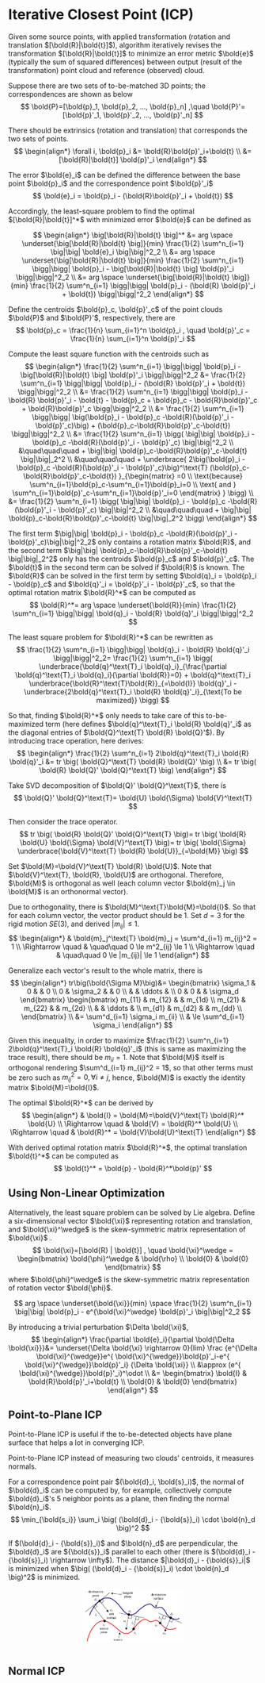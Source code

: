 # Iterative Closest Point (ICP)

Given some source points, with applied transformation (rotation and translation $[\bold{R}|\bold{t}]$), algorithm iteratively revises the transformation $[\bold{R}|\bold{t}]$ to minimize an error metric $\bold{e}$ (typically the sum of squared differences) between output (result of the transformation) point cloud and reference (observed) cloud.

Suppose there are two sets of to-be-matched 3D points; the correspondences are shown as below
$$
\bold{P}=[\bold{p}_1, \bold{p}_2, ..., \bold{p}_n]
,\quad
\bold{P}'=[\bold{p}'_1, \bold{p}'_2, ..., \bold{p}'_n]
$$

There should be extrinsics (rotation and translation) that corresponds the two sets of points.
$$
\begin{align*}
\forall i, \bold{p}_i &= \bold{R}\bold{p}'_i+\bold{t}
\\ &=
[\bold{R}|\bold{t}] \bold{p}'_i
\end{align*}
$$

The error $\bold{e}_i$ can be defined the difference between the base point $\bold{p}_i$ and the correspondence point $\bold{p}'_i$
$$
\bold{e}_i = 
\bold{p}_i - (\bold{R}\bold{p}'_i + \bold{t})
$$

Accordingly, the least-square problem to find the optimal $[\bold{R}|\bold{t}]^*$ with minimized error $\bold{e}$ can be defined as

$$
\begin{align*}
\big[\bold{R}|\bold{t} \big]^* &= 
arg \space \underset{\big[\bold{R}|\bold{t} \big]}{min}
\frac{1}{2} \sum^n_{i=1}
\big|\big|
    \bold{e}_i
\big|\big|^2_2
\\ &=
arg \space \underset{\big[\bold{R}|\bold{t} \big]}{min}
\frac{1}{2} \sum^n_{i=1}
\bigg|\bigg|
  \bold{p}_i -  \big[\bold{R}|\bold{t} \big] \bold{p}'_i
\bigg|\bigg|^2_2
\\ &=
arg \space \underset{\big[\bold{R}|\bold{t} \big]}{min}
\frac{1}{2} \sum^n_{i=1}
\bigg|\bigg|
  \bold{p}_i -  (\bold{R} \bold{p}'_i + \bold{t})
\bigg|\bigg|^2_2
\end{align*}
$$

Define the centroids $\bold{p}_c, \bold{p}'_c$ of the point clouds $\bold{P}$ and $\bold{P}'$, respectively, there are
$$
\bold{p}_c = \frac{1}{n} \sum_{i=1}^n \bold{p}_i
, \quad
\bold{p}'_c = \frac{1}{n} \sum_{i=1}^n \bold{p}'_i
$$

Compute the least square function with the centroids such as
$$
\begin{align*}
    \frac{1}{2} \sum^n_{i=1}
    \bigg|\bigg|
        \bold{p}_i -  \big[\bold{R}|\bold{t} \big] \bold{p}'_i
    \bigg|\bigg|^2_2
    &=
    \frac{1}{2} \sum^n_{i=1}
    \bigg|\bigg|
        \bold{p}_i - (\bold{R} \bold{p}'_i + \bold{t})
    \bigg|\bigg|^2_2
    \\ &=
    \frac{1}{2} \sum^n_{i=1}
    \bigg|\bigg|
        \bold{p}_i - \bold{R} \bold{p}'_i - \bold{t} 
        - \bold{p}_c + \bold{p}_c
        - \bold{R}\bold{p}'_c + \bold{R}\bold{p}'_c
    \bigg|\bigg|^2_2
    \\ &=
    \frac{1}{2} \sum^n_{i=1}
    \bigg|\bigg|
        \big(\bold{p}_i - \bold{p}_c -\bold{R}(\bold{p}'_i - \bold{p}'_c)\big)
        +
        (\bold{p}_c-\bold{R}\bold{p}'_c-\bold{t})
    \bigg|\bigg|^2_2
    \\ &=
    \frac{1}{2} \sum^n_{i=1}
    \bigg(
        \big|\big| 
            \bold{p}_i - \bold{p}_c -\bold{R}(\bold{p}'_i - \bold{p}'_c)
        \big|\big|^2_2
        \\ &\quad\quad\quad +
        \big|\big| 
            \bold{p}_c-\bold{R}\bold{p}'_c-\bold{t}
        \big|\big|_2^2
        \\ &\quad\quad\quad +
        \underbrace{        
            2\big(\bold{p}_i - \bold{p}_c -\bold{R}(\bold{p}'_i - \bold{p}'_c)\big)^\text{T} (\bold{p}_c-\bold{R}\bold{p}'_c-\bold{t})
        }_{\begin{matrix}
            =0 \\
            \text{because} \sum^n_{i=1}\bold{p}_c-\sum^n_{i=1}\bold{p}_i=0
            \\ \text{ and }
            \sum^n_{i=1}\bold{p}'_c-\sum^n_{i=1}\bold{p}'_i=0
        \end{matrix}
        }
    \bigg)
    \\ &=
    \frac{1}{2} \sum^n_{i=1}
    \bigg(
        \big|\big| 
            \bold{p}_i - \bold{p}_c -\bold{R}(\bold{p}'_i - \bold{p}'_c)
        \big|\big|^2_2
        \\ &\quad\quad\quad +
        \big|\big| 
            \bold{p}_c-\bold{R}\bold{p}'_c-\bold{t}
        \big|\big|_2^2
    \bigg)
\end{align*}
$$

The first term $\big|\big| \bold{p}_i - \bold{p}_c -\bold{R}(\bold{p}'_i - \bold{p}'_c)\big|\big|^2_2$ only contains a rotation matrix $\bold{R}$, and the second term $\big|\big| \bold{p}_c-\bold{R}\bold{p}'_c-\bold{t} \big|\big|_2^2$ only has the centroids $\bold{p}_c$ and $\bold{p}'_c$. The $\bold{t}$ in the second term can be solved if $\bold{R}$ is known. The $\bold{R}$ can be solved in the first term by setting $\bold{q}_i = \bold{p}_i - \bold{p}_c$ and $\bold{q}'_i = \bold{p}'_i - \bold{p}'_c$, so that the optimal rotation matrix $\bold{R}^*$ can be computed as
$$
\bold{R}^*=
arg \space \underset{\bold{R}}{min}
\frac{1}{2} \sum^n_{i=1}
\bigg|\bigg|
  \bold{q}_i - \bold{R} \bold{q}'_i
\bigg|\bigg|^2_2
$$

The least square problem for $\bold{R}^*$ can be rewritten as
$$
\frac{1}{2} \sum^n_{i=1}
\bigg|\bigg|
  \bold{q}_i - \bold{R} \bold{q}'_i
\bigg|\bigg|^2_2=
\frac{1}{2} \sum^n_{i=1}
\bigg(
    \underbrace{\bold{q}^\text{T}_i \bold{q}_i}_{\frac{\partial \bold{q}^\text{T}_i \bold{q}_i}{\partial \bold{R}}=0}
    +
    \bold{q}^\text{T}_i \underbrace{\bold{R}^\text{T}\bold{R}}_{=\bold{I}} \bold{q}'_i
    -
    \underbrace{2\bold{q}^\text{T}_i \bold{R} \bold{q}'_i}_{\text{To be maximized}}
\bigg)
$$

So that, finding $\bold{R}^*$ only needs to take care of this to-be-maximized term (here defines $\bold{q}^\text{T}_i \bold{R} \bold{q}'_i$ as the diagonal entries of $\bold{Q}^\text{T} \bold{R} \bold{Q}'$). By introducing trace operation, here derives:
$$
\begin{align*}
    \frac{1}{2} \sum^n_{i=1}
    2\bold{q}^\text{T}_i \bold{R} \bold{q}'_i
    &=
    tr \big(
        \bold{Q}^\text{T} \bold{R} \bold{Q}'
    \big)
    \\ &=
    tr \big(
        \bold{R} \bold{Q}' \bold{Q}^\text{T}
    \big)
\end{align*}
$$

Take SVD decomposition of $\bold{Q}' \bold{Q}^\text{T}$, there is
$$
\bold{Q}' \bold{Q}^\text{T}=
\bold{U} \bold{\Sigma} \bold{V}^\text{T}
$$

Then consider the trace operator.
$$
tr \big(
        \bold{R} \bold{Q}' \bold{Q}^\text{T}
\big)=
tr \big(
        \bold{R} \bold{U} \bold{\Sigma} \bold{V}^\text{T}
\big)=
tr \big(
        \bold{\Sigma} 
        \underbrace{\bold{V}^\text{T} \bold{R} \bold{U}}_{=\bold{M}}
\big)
$$

Set $\bold{M}=\bold{V}^\text{T} \bold{R} \bold{U}$. Note that $\bold{V}^\text{T}, \bold{R}, \bold{U}$ are orthogonal. Therefore, $\bold{M}$ is orthogonal as well (each column vector $\bold{m}_j \in \bold{M}$ is an orthonormal vector).

Due to orthogonality, there is $\bold{M}^\text{T}\bold{M}=\bold{I}$. So that for each column vector, the vector product should be $1$.
Set $d=3$ for the rigid motion $SE(3)$, and derived $|m_{ij}| \le 1$.
$$
\begin{align*}
&
\bold{m}_j^\text{T} \bold{m}_j =
\sum^d_{i=1} m_{ij}^2 = 
1
\\ \Rightarrow \quad & \quad\quad
0 \le m^2_{ij} \le 1
\\ \Rightarrow \quad & \quad\quad
0 \le |m_{ij}| \le 1
\end{align*}
$$

Generalize each vector's result to the whole matrix, there is
$$
\begin{align*}
tr\big(\bold{\Sigma M}\big)&=
\begin{bmatrix}
    \sigma_1 & 0 & & 0 \\
    0 & \sigma_2 & & 0 \\
    & & \ddots & \\
    0 & 0 & & \sigma_d
\end{bmatrix}   
\begin{bmatrix}
    m_{11} & m_{12} & & m_{1d} \\
    m_{21} & m_{22} & & m_{2d} \\
    & & \ddots & \\
    m_{d1} & m_{d2} & & m_{dd} \\
\end{bmatrix} 
\\ &=
\sum^d_{i=1} \sigma_i m_{ii}
\\ & \le
\sum^d_{i=1} \sigma_i
\end{align*}
$$

Given this inequality, in order to maximize $\frac{1}{2} \sum^n_{i=1} 2\bold{q}^\text{T}_i \bold{R} \bold{q}'_i$ (this is same as maximizing the trace result), there should be $m_{ii}=1$. Note that $\bold{M}$ itself is orthogonal rendering $\sum^d_{i=1} m_{ij}^2 = 1$, so that other terms must be zero such as $m^2_{ij}=0,\forall i \ne j$, hence, $\bold{M}$ is exactly the identity matrix $\bold{M}=\bold{I}$.

The optimal $\bold{R}^*$ can be derived by
$$
\begin{align*}
&
\bold{I} = 
\bold{M}=\bold{V}^\text{T} \bold{R}^* \bold{U}
\\ \Rightarrow \quad &
\bold{V} = 
\bold{R}^* \bold{U}
\\ \Rightarrow \quad &
\bold{R}^* = 
\bold{V}\bold{U}^\text{T}
\end{align*}
$$

With derived optimal rotation matrix $\bold{R}^*$, the optimal translation $\bold{t}^*$ can be computed as
$$
\bold{t}^* = \bold{p} - \bold{R}^*\bold{p}'
$$

## Using Non-Linear Optimization

Alternatively, the least square problem can be solved by Lie algebra. Define a six-dimensional vector $\bold{\xi}$ representing rotation and translation, and $\bold{\xi}^\wedge$ is the skew-symmetric matrix representation of $\bold{\xi}$ .
$$
\bold{\xi}=[\bold{R} | \bold{t}]
, \quad 
\bold{\xi}^\wedge =
\begin{bmatrix}
    \bold{\phi}^\wedge & \bold{\rho} \\
    \bold{0} & \bold{0}
\end{bmatrix} 
$$
where $\bold{\phi}^\wedge$ is the skew-symmetric matrix representation of rotation vector $\bold{\phi}$.

$$
arg \space \underset{\bold{\xi}}{min} \space
\frac{1}{2} \sum^n_{i=1} 
\big|\big|
    \bold{p}_i - e^{\bold{\xi}^\wedge} \bold{p}'_i
\big|\big|^2_2
$$

By introducing a trivial perturbation $\Delta \bold{\xi}$, 
$$
\begin{align*}
\frac{\partial \bold{e}_i}{\partial \bold{\Delta \bold{\xi}}}&=
\underset{\Delta \bold{\xi} \rightarrow 0}{lim}
    \frac
    {e^{\Delta \bold{\xi}^{\wedge}}e^{ \bold{\xi}^{\wedge}}\bold{p}'_i-e^{ \bold{\xi}^{\wedge}}\bold{p}'_i}
    {\Delta \bold{\xi}}
\\ &\approx
(e^{ \bold{\xi}^{\wedge}}\bold{p}'_i)^\odot
\\ &=
\begin{bmatrix}
    \bold{I} & \bold{R}\bold{p}'_i+\bold{t} \\
    \bold{0} & \bold{0} 
\end{bmatrix}
\end{align*}
$$

## Point-to-Plane ICP

Point-to-Plane ICP is useful if the to-be-detected objects have plane surface that helps a lot in converging ICP.

Point-to-Plane ICP instead of measuring two clouds' centroids, it measures normals.

For a correspondence point pair $(\bold{d}_i, \bold{s}_i)$, the normal of $\bold{d}_i$ can be computed by, for example, collectively compute $\bold{d}_i$'s 5 neighbor points as a plane, then finding the normal $\bold{n}_i$.
$$
\min_{\bold{s_i}} \sum_i \big( (\bold{d}_i - {\bold{s}}_i) \cdot \bold{n}_d \big)^2
$$

If $(\bold{d}_i - {\bold{s}}_i)$ and $\bold{n}_d$ are perpendicular, the $\bold{d}_i$ are ${\bold{s}}_i$ parallel to each other (there is $(\bold{d}_i - {\bold{s}}_i) \rightarrow \infty$).
The distance $|\bold{d}_i - {\bold{s}}_i|$ is minimized when $\big( (\bold{d}_i - {\bold{s}}_i) \cdot \bold{n}_d \big)^2$ is minimized.

<div style="display: flex; justify-content: center;">
      <img src="imgs/point_to_plain_icp.png" width="40%" height="40%" alt="point_to_plain_icp" />
</div>
</br>

## Normal ICP

